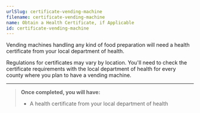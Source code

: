 ```yaml
---
urlSlug: certificate-vending-machine
filename: certificate-vending-machine
name: Obtain a Health Certificate, if Applicable
id: certificate-vending-machine
---
```

Vending machines handling any kind of food preparation will need a health certificate from your local department of health. 

Regulations for certificates may vary by location. You'll need to check the certificate requirements with the local department of health for every county where you plan to have a vending machine.

---
>**Once completed, you will have:**
>- A health certificate from your local department of health